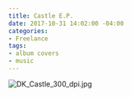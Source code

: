 ```yaml
---
title: Castle E.P.
date: 2017-10-31 14:02:00 -04:00
categories:
- Freelance
tags:
- album covers
- music
---
```


![DK_Castle_300_dpi.jpg](/uploads/DK_Castle_300_dpi.jpg)